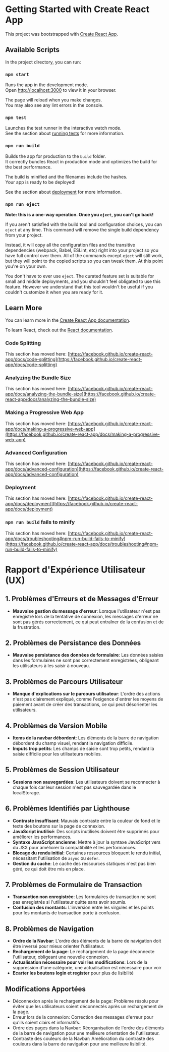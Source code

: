 # Getting Started with Create React App

This project was bootstrapped with [Create React App](https://github.com/facebook/create-react-app).

## Available Scripts

In the project directory, you can run:

### `npm start`

Runs the app in the development mode.\
Open [http://localhost:3000](http://localhost:3000) to view it in your browser.

The page will reload when you make changes.\
You may also see any lint errors in the console.

### `npm test`

Launches the test runner in the interactive watch mode.\
See the section about [running tests](https://facebook.github.io/create-react-app/docs/running-tests) for more information.

### `npm run build`

Builds the app for production to the `build` folder.\
It correctly bundles React in production mode and optimizes the build for the best performance.

The build is minified and the filenames include the hashes.\
Your app is ready to be deployed!

See the section about [deployment](https://facebook.github.io/create-react-app/docs/deployment) for more information.

### `npm run eject`

**Note: this is a one-way operation. Once you `eject`, you can't go back!**

If you aren't satisfied with the build tool and configuration choices, you can `eject` at any time. This command will remove the single build dependency from your project.

Instead, it will copy all the configuration files and the transitive dependencies (webpack, Babel, ESLint, etc) right into your project so you have full control over them. All of the commands except `eject` will still work, but they will point to the copied scripts so you can tweak them. At this point you're on your own.

You don't have to ever use `eject`. The curated feature set is suitable for small and middle deployments, and you shouldn't feel obligated to use this feature. However we understand that this tool wouldn't be useful if you couldn't customize it when you are ready for it.

## Learn More

You can learn more in the [Create React App documentation](https://facebook.github.io/create-react-app/docs/getting-started).

To learn React, check out the [React documentation](https://reactjs.org/).

### Code Splitting

This section has moved here: [https://facebook.github.io/create-react-app/docs/code-splitting](https://facebook.github.io/create-react-app/docs/code-splitting)

### Analyzing the Bundle Size

This section has moved here: [https://facebook.github.io/create-react-app/docs/analyzing-the-bundle-size](https://facebook.github.io/create-react-app/docs/analyzing-the-bundle-size)

### Making a Progressive Web App

This section has moved here: [https://facebook.github.io/create-react-app/docs/making-a-progressive-web-app](https://facebook.github.io/create-react-app/docs/making-a-progressive-web-app)

### Advanced Configuration

This section has moved here: [https://facebook.github.io/create-react-app/docs/advanced-configuration](https://facebook.github.io/create-react-app/docs/advanced-configuration)

### Deployment

This section has moved here: [https://facebook.github.io/create-react-app/docs/deployment](https://facebook.github.io/create-react-app/docs/deployment)

### `npm run build` fails to minify

This section has moved here: [https://facebook.github.io/create-react-app/docs/troubleshooting#npm-run-build-fails-to-minify](https://facebook.github.io/create-react-app/docs/troubleshooting#npm-run-build-fails-to-minify)


# Rapport d'Expérience Utilisateur (UX)

## 1. Problèmes d'Erreurs et de Messages d'Erreur
- **Mauvaise gestion du message d'erreur**: Lorsque l'utilisateur n'est pas enregistré lors de la tentative de connexion, les messages d'erreur ne sont pas gérés correctement, ce qui peut entraîner de la confusion et de la frustration.

## 2. Problèmes de Persistance des Données
- **Mauvaise persistance des données de formulaire**: Les données saisies dans les formulaires ne sont pas correctement enregistrées, obligeant les utilisateurs à les saisir à nouveau.

## 3. Problèmes de Parcours Utilisateur
- **Manque d'explications sur le parcours utilisateur**: L'ordre des actions n'est pas clairement expliqué, comme l'exigence d'entrer les moyens de paiement avant de créer des transactions, ce qui peut désorienter les utilisateurs.

## 4. Problèmes de Version Mobile
- **Items de la navbar débordent**: Les éléments de la barre de navigation débordent du champ visuel, rendant la navigation difficile.
- **Imputs trop petits**: Les champs de saisie sont trop petits, rendant la saisie difficile pour les utilisateurs mobiles.

## 5. Problèmes de Session Utilisateur
- **Sessions non sauvegardées**: Les utilisateurs doivent se reconnecter à chaque fois car leur session n'est pas sauvegardée dans le localStorage.

## 6. Problèmes Identifiés par Lighthouse
- **Contraste insuffisant**: Mauvais contraste entre la couleur de fond et le texte des boutons sur la page de connexion.
- **JavaScript inutilisé**: Des scripts inutilisés doivent être supprimés pour améliorer les performances.
- **Syntaxe JavaScript ancienne**: Mettre à jour la syntaxe JavaScript vers du JSX pour améliorer la compatibilité et les performances.
- **Blocage du rendu initial**: Certaines ressources bloquent le rendu initial, nécessitant l'utilisation de `async` ou `defer`.
- **Gestion du cache**: Le cache des ressources statiques n'est pas bien géré, ce qui doit être mis en place.

## 7. Problèmes de Formulaire de Transaction
- **Transaction non enregistrée**: Les formulaires de transaction ne sont pas enregistrés si l'utilisateur quitte sans avoir soumis.
- **Confusion des montants**: L'inversion entre les virgules et les points pour les montants de transaction porte à confusion.

## 8. Problèmes de Navigation
- **Ordre de la Navbar**: L'ordre des éléments de la barre de navigation doit être inversé pour mieux orienter l'utilisateur.
- **Rechargement de la page**: Le rechargement de la page déconnecte l'utilisateur, obligeant une nouvelle connexion.
- **Actualisation nécessaire pour voir les modifications**: Lors de la suppression d'une catégorie, une actualisation est nécessaire pour voir
- **Ecarter les boutons login et register** pour plus de lisibilité


## Modifications Apportées
- Déconnexion après le rechargement de la page: Problème résolu pour éviter que les utilisateurs soient déconnectés après un rechargement de la page.
- Erreur lors de la connexion: Correction des messages d'erreur pour qu'ils soient clairs et informatifs.
- Ordre des pages dans la Navbar: Réorganisation de l'ordre des éléments de la barre de navigation pour une meilleure orientation de l'utilisateur.
- Contraste des couleurs de la Navbar: Amélioration du contraste des couleurs dans la barre de navigation pour une meilleure lisibilité.
